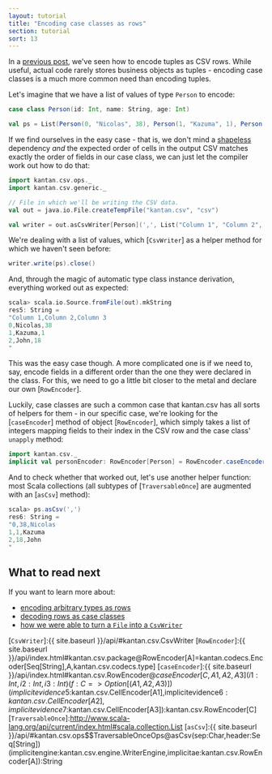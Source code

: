 ```yaml
---
layout: tutorial
title: "Encoding case classes as rows"
section: tutorial
sort: 13
---
```

In a [previous post](tuples_as_rows.html), we've seen how to encode tuples as CSV rows. While useful, actual code
rarely stores business objects as tuples - encoding case classes is a much more common need than encoding tuples.

Let's imagine that we have a list of values of type `Person` to encode:

```scala
case class Person(id: Int, name: String, age: Int)

val ps = List(Person(0, "Nicolas", 38), Person(1, "Kazuma", 1), Person(2, "John", 18))
```

If we find ourselves in the easy case - that is, we don't mind a [shapeless] dependency *and* the expected order of
cells in the output CSV matches exactly the order of fields in our case class, we can just let the compiler work out
how to do that:

```scala
import kantan.csv.ops._
import kantan.csv.generic._

// File in which we'll be writing the CSV data.
val out = java.io.File.createTempFile("kantan.csv", "csv")

val writer = out.asCsvWriter[Person](',', List("Column 1", "Column 2", "Column 3"))
```

We're dealing with a list of values, which [`CsvWriter`] as a helper method for which we haven't seen before:

```scala
writer.write(ps).close()
```

And, through the magic of automatic type class instance derivation, everything worked out as expected:

```scala
scala> scala.io.Source.fromFile(out).mkString
res5: String =
"Column 1,Column 2,Column 3
0,Nicolas,38
1,Kazuma,1
2,John,18
"
```

This was the easy case though. A more complicated one is if we need to, say, encode fields in a different order than
the one they were declared in the class. For this, we need to go a little bit closer to the metal and declare our own
[`RowEncoder`].

Luckily, case classes are such a common case that kantan.csv has all sorts of helpers for them - in our specific case,
we're looking for the [`caseEncoder`] method of object [`RowEncoder`], which simply takes a list of integers mapping
fields to their index in the CSV row and the case class' `unapply` method: 

```scala
import kantan.csv._
implicit val personEncoder: RowEncoder[Person] = RowEncoder.caseEncoder(0, 2, 1)(Person.unapply) 
```

And to check whether that worked out, let's use another helper function: most Scala collections (all subtypes of
[`TraversableOnce`] are augmented with an [`asCsv`] method):

```scala
scala> ps.asCsv(',')
res6: String =
"0,38,Nicolas
1,1,Kazuma
2,18,John
"
```

## What to read next

If you want to learn more about:

* [encoding arbitrary types as rows](arbitrary_types_as_rows.html)
* [decoding rows as case classes](rows_as_case_classes.html)
* [how we were able to turn a `File` into a `CsvWriter`](csv_sinks.html)

[shapeless]:https://github.com/milessabin/shapeless
[`CsvWriter`]:{{ site.baseurl }}/api/#kantan.csv.CsvWriter
[`RowEncoder`]:{{ site.baseurl }}/api/index.html#kantan.csv.package@RowEncoder[A]=kantan.codecs.Encoder[Seq[String],A,kantan.csv.codecs.type]
[`caseEncoder`]:{{ site.baseurl }}/api/index.html#kantan.csv.RowEncoder$@caseEncoder[C,A1,A2,A3](i1:Int,i2:Int,i3:Int)(f:C=>Option[(A1,A2,A3)])(implicitevidence$5:kantan.csv.CellEncoder[A1],implicitevidence$6:kantan.csv.CellEncoder[A2],implicitevidence$7:kantan.csv.CellEncoder[A3]):kantan.csv.RowEncoder[C]
[`TraversableOnce`]:http://www.scala-lang.org/api/current/index.html#scala.collection.List
[`asCsv`]:{{ site.baseurl }}/api/#kantan.csv.ops$$TraversableOnceOps@asCsv(sep:Char,header:Seq[String])(implicitengine:kantan.csv.engine.WriterEngine,implicitae:kantan.csv.RowEncoder[A]):String
